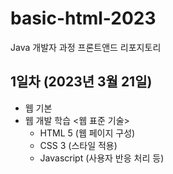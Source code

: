 # basic-html-2023
Java 개발자 과정 프론트앤드 리포지토리

## 1일차 (2023년 3월 21일)
- 웹 기본
- 웹 개발 학습
    <웹 표준 기술>
    - HTML 5 (웹 페이지 구성)
    - CSS 3 (스타일 적용)
    - Javascript (사용자 반응 처리 등)